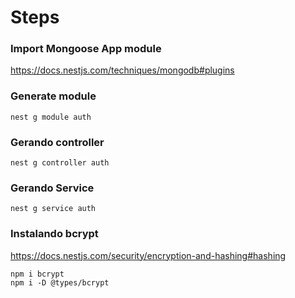 # **Steps**

### Import Mongoose App module

https://docs.nestjs.com/techniques/mongodb#plugins

### Generate module

```
nest g module auth
```

### Gerando controller

```
nest g controller auth
```

### Gerando Service

```
nest g service auth
```

### Instalando bcrypt

https://docs.nestjs.com/security/encryption-and-hashing#hashing

```
npm i bcrypt
npm i -D @types/bcrypt
```
